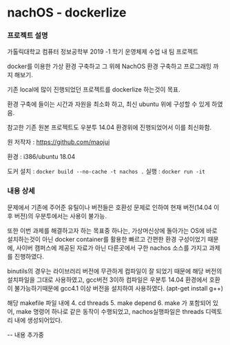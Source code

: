 # nachOS - dockerlize 


### 프로젝트 설명 
가톨릭대학교 컴퓨터 정보공학부 2019 -1 학기 운영체제 수업 내 팀 프로젝트

docker를 이용한 가상 환경 구축하고 그 위헤 NachOS 환경 구축하고 프로그래밍 까지 해보기. 

기존 local에 많이 진행되었던 프로젝트를 dockerlize 하는것이 목표.

환경 구축에 들이는 시간과 자원을 최소화 하고, 최신 ubuntu 위에 구성할 수 있게 하였음. 

참고한 기존 원본 프로젝트도 우분투 14.04 환경위에 진행되었어서 이를 최신화함. 

원 저작자 : https://github.com/maojui

환경 : i386/ubuntu 18.04

도커 설치 : ```docker build --no-cache -t nachos .```
실행 : ```docker run -it```


### 내용 상세 

문제에서 기존에 주어준 유틸이나 버전들은 호환성 문제로 인하여 
현재 버전(14.04 이후 버전)의 우분투에서는 사용이 불가능.

또한 이번 과제를 해결하고자 하는 목표중 하나는, 가상머신상에 돌아가는 OS에 바로 설치하는것이 아닌
docker container를 활용한 빠르고 간편한 환경 구성이었기 때문에, 
사이버 캠퍼스에 제공된 자료가 아닌 다른곳에서 구한 nachos 소스를 가지고 과제를 진행하였다. 

binutils의 경우는 라이브러리 버전에 무관하게 컴파일이 잘 되었기 때문에 해당 버전의 설치파일을 
그대로 사용하였고, gcc버전 3이하 컴파일은 우분투 14.04 환경에서 호환이 불가능하기때문에
gcc4.1 이상 버전을 설치하여 사용하였다. (apt-get install g++)

해당 makefile 파일 내에 
4. cd threads
5. make depend
6. make
가 포함되어 있어, make 명령어 하나로 같은 동작이 수행되었고, nachos실행파일은 
threads 디렉토리 내에 생성되어있다. 


-- 내용 추가중 





